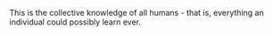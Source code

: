 This is the collective knowledge of all humans - that is, everything an individual could possibly learn ever.